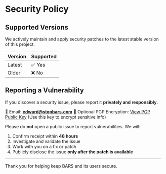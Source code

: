 # Security Policy

## Supported Versions

We actively maintain and apply security patches to the latest stable version of this project.

| Version | Supported          |
|---------|--------------------|
| Latest  | ✅ Yes              |
| Older   | ❌ No               |

## Reporting a Vulnerability

If you discover a security issue, please report it **privately and responsibly**.

📧 Email: **edward@stopbars.com**
🔐 Optional PGP Encryption: [View PGP Public Key](./PGP_KEY.asc) (Use this key to encrypt sensitive info)

Please do **not** open a public issue to report vulnerabilities. We will:

1. Confirm receipt within **48 hours**
2. Investigate and validate the issue
3. Work with you on a fix or patch
4. Publicly disclose the issue **only after the patch is available**

---

Thank you for helping keep BARS and its users secure.